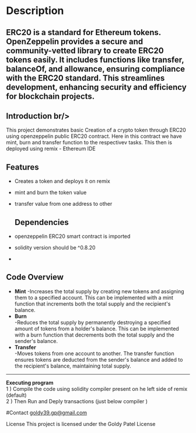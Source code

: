# Description

ERC20 is a standard for Ethereum tokens. OpenZeppelin provides a secure and community-vetted library to create ERC20 tokens easily. It includes functions like transfer, balanceOf, and allowance, ensuring compliance with the ERC20 standard. This streamlines development, enhancing security and efficiency for blockchain projects.
---

## Introduction br/>
This project demonstrates basic Creation of a crypto token through ERC20 using openzeppelin public ERC20 contract. Here in this contract we have mint, burn and transfer function to the respectivev tasks. This then is deployed using remix - Ethereum IDE

## Features

- Creates a token and deploys it on remix
- mint and burn the token value
- transfer value from one address to other

  ## Dependencies

- openzeppelin ERC20 smart contract is imported
- solidity version should be ^0.8.20
- 


## Code Overview <br/>
- **Mint**
 -Increases the total supply by creating new tokens and assigning them to a specified account. This can be implemented with a mint function that increments both the total supply and the recipient's balance.<br/>
- **Burn**<br/>
 -Reduces the total supply by permanently destroying a specified amount of tokens from a holder's balance. This can be implemented with a burn function that decrements both the total supply and the sender's balance.<br/>
- **Transfer**<br/>
  -Moves tokens from one account to another. The transfer function ensures tokens are deducted from the sender's balance and added to the recipient's balance, maintaining total supply.
---
**Executing program**<br/>
1 ) Compile the code using solidity compiler present on he left side of remix (default) <br/>
2 ) Then Run and Deply transactions (just below compiler )<br/>

#Contact goldy39.gp@gmail.com<br/>

License This project is licensed under the Goldy Patel License

